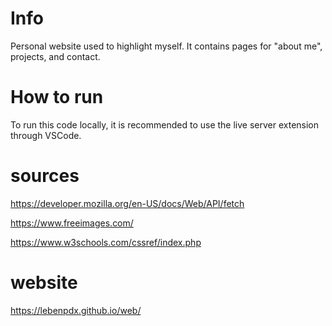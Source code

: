 # Info

Personal website used to highlight myself. It contains pages for "about me", projects, and contact.

# How to run

To run this code locally, it is recommended to use the live server extension through VSCode.

# sources

https://developer.mozilla.org/en-US/docs/Web/API/fetch

https://www.freeimages.com/

https://www.w3schools.com/cssref/index.php

# website

https://lebenpdx.github.io/web/
